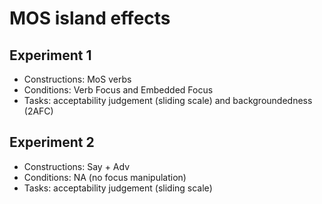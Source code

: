 # MOS island effects

## Experiment 1
- Constructions: MoS verbs
- Conditions: Verb Focus and Embedded Focus
- Tasks: acceptability judgement (sliding scale) and backgroundedness (2AFC)

## Experiment 2
- Constructions: Say + Adv
- Conditions: NA (no focus manipulation)
- Tasks: acceptability judgement (sliding scale)